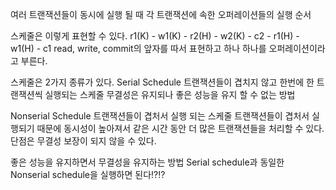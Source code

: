여러 트랜잭션들이 동시에 실행 될 때 각 트랜잭션에 속한 오퍼레이션들의 실행 순서

스케줄은 이렇게 표현할 수 있다.
r1(K) - w1(K) - r2(H) - w2(K) - c2 - r1(H) - w1(H) - c1
read, write, commit의 앞자를 따서 표현하고 하나 하나를 오퍼레이션이라고 부른다.

스케줄은 2가지 종류가 있다.
Serial Schedule 트랜잭션들이 겹치지 않고 한번에 한 트랜잭션씩 실행되는 스케줄
무결성은 유지되나 좋은 성능을 유지 할 수 없는 방법

Nonserial Schedule 트랜잭션들이 겹처서 실행 되는 스케줄
트랜잭션들이 겹처서 실행되기 때문에 동시성이 높아져서 같은 시간 동안 더 많은 트랜잭션들을 처리할 수 있다.
단점은 무결성 보장이 되지 않을 수 있다.

좋은 성능을 유지하면서 무결성을 유지하는 방법
Serial schedule과 동일한 Nonserial schedule을 실행하면 된다!?!?


